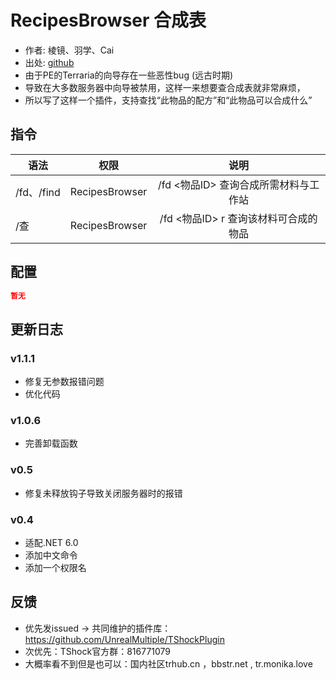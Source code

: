 # RecipesBrowser 合成表

- 作者: 棱镜、羽学、Cai
- 出处: [github](https://github.com/1242509682/RecipesBrowser)
- 由于PE的Terraria的向导存在一些恶性bug (远古时期)  
- 导致在大多数服务器中向导被禁用，这样一来想要查合成表就非常麻烦，  
- 所以写了这样一个插件，支持查找“此物品的配方”和“此物品可以合成什么”

## 指令

| 语法        |       权限       |            说明            |
|-----------|:--------------:|:------------------------:|
| /fd、/find | RecipesBrowser | /fd <物品ID> 查询合成所需材料与工作站  |
| /查        | RecipesBrowser | /fd <物品ID> r 查询该材料可合成的物品 |

## 配置

```json
暂无
```

## 更新日志

### v1.1.1
- 修复无参数报错问题
- 优化代码
### v1.0.6
- 完善卸载函数
### v0.5
- 修复未释放钩子导致关闭服务器时的报错
### v0.4
- 适配.NET 6.0
- 添加中文命令
- 添加一个权限名

## 反馈
- 优先发issued -> 共同维护的插件库：https://github.com/UnrealMultiple/TShockPlugin
- 次优先：TShock官方群：816771079
- 大概率看不到但是也可以：国内社区trhub.cn ，bbstr.net , tr.monika.love